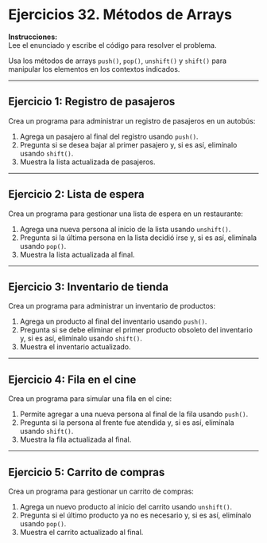 
# Ejercicios 32. Métodos de Arrays

**Instrucciones:**  
Lee el enunciado y escribe el código para resolver el problema. 

Usa los métodos de arrays `push()`, `pop()`, `unshift()` y `shift()` para manipular los elementos en los contextos indicados.

---

## **Ejercicio 1: Registro de pasajeros**  
Crea un programa para administrar un registro de pasajeros en un autobús:  
1. Agrega un pasajero al final del registro usando `push()`.  
2. Pregunta si se desea bajar al primer pasajero y, si es así, elimínalo usando `shift()`.  
3. Muestra la lista actualizada de pasajeros.


---

## **Ejercicio 2: Lista de espera**  
Crea un programa para gestionar una lista de espera en un restaurante:  
1. Agrega una nueva persona al inicio de la lista usando `unshift()`.  
2. Pregunta si la última persona en la lista decidió irse y, si es así, elimínala usando `pop()`.  
3. Muestra la lista actualizada al final.


---

## **Ejercicio 3: Inventario de tienda**  
Crea un programa para administrar un inventario de productos:  
1. Agrega un producto al final del inventario usando `push()`.  
2. Pregunta si se debe eliminar el primer producto obsoleto del inventario y, si es así, elimínalo usando `shift()`.  
3. Muestra el inventario actualizado.



---

## **Ejercicio 4: Fila en el cine**  
Crea un programa para simular una fila en el cine:  
1. Permite agregar a una nueva persona al final de la fila usando `push()`.  
2. Pregunta si la persona al frente fue atendida y, si es así, elimínala usando `shift()`.  
3. Muestra la fila actualizada al final.



---

## **Ejercicio 5: Carrito de compras**  
Crea un programa para gestionar un carrito de compras:  
1. Agrega un nuevo producto al inicio del carrito usando `unshift()`.  
2. Pregunta si el último producto ya no es necesario y, si es así, elimínalo usando `pop()`.  
3. Muestra el carrito actualizado al final.

